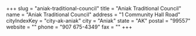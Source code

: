 +++
slug = "aniak-traditional-council"
title = "Aniak Traditional Council"
name = "Aniak Traditional Council"
address = "1 Community Hall Road"
cityIndexKey = "city-ak-aniak"
city = "Aniak"
state = "AK"
postal = "99557"
website = ""
phone = "907 675-4349"
fax = ""
+++
